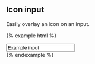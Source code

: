 ## Icon input

Easily overlay an icon on an input.

{% example html %}
<div class="input-with-icon">
  <input type="text" value="Example input" class="form-control">
  <span class="icon icon-calendar"></span>
</div>
{% endexample %}
